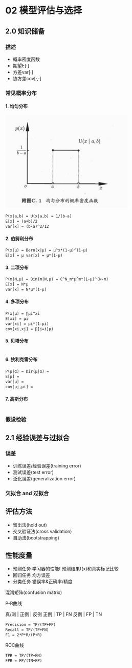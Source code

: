 # 02 模型评估与选择

## 2.0 知识储备

### 描述

- 概率密度函数
- 期望E[·]
- 方差var[·]
- 协方差cov[·,·]

### 常见概率分布

#### 1. 均匀分布

![img.png](resources/均匀分布概率密度函数.png)

   ```text
   P(x|a,b) = U(x|a,b) = 1/(b-a)
   E[x] = (a+b)/2
   var[x] = (b-a)^2/12
   ```

#### 2. 伯努利分布

   ```text
   P(x|μ) = Bern(x|μ) = μ^x*(1-μ)^(1-μ)
   E[x] = μ var[x] = μ*(1-μ)
   ```

#### 3. 二项分布

   ```text
   P(m|N,μ) = Bin(m|N,μ) = C^N_m*μ^m*(1-μ)^(N-m)
   E[x] = N*μ
   var[x] = N*μ*(1-μ)
   ```

#### 4. 多项分布

   ```text
   P(x|μ) = ∏μi^xi
   E[xi] = μi
   var[xi] = μi*(1-μi)
   cov[xi,xj] = ∏[j=i]μi
   ```

#### 5. 贝塔分布

   ```text

   ```

#### 6. 狄利克雷分布

   ```text
   P(μ|α) = Dir(μ|α) = 
   E[μ] = 
   var[μ] = 
   cov[μj,μi] = 
   ```

#### 7. 高斯分布

   ```text

   ```

### 假设检验

## 2.1 经验误差与过拟合

### 误差

- 训练误差/经验误差(training error)
- 测试误差(test error)
- 泛化误差(generalization error)

### 欠拟合 and 过拟合

## 评估方法

- 留出法(hold out)
- 交叉验证法(cross validation)
- 自助法(bootstrapping)

## 性能度量

- 预测任务 学习器的性能f 预测结果f(x)和真实标记比较
- 回归任务 均方误差
- 分类任务 错误率&正确率/精度

混淆矩阵(confusion matrix)

P-R曲线

真/测 | 正例 | 反例
 正例 | TP | FN 
 反例 | FP | TN

```text
Precision = TP/(TP+FP)
Recall = TP/(TP+FN)
F1 = 2*P*R/(P+R)
```

ROC曲线

```text
TPR = TP/(TP+FN)
FPR = FP/(TN+FP)
```
